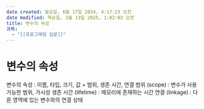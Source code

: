 ```yaml
---
date created: 월요일, 6월 17일 2024, 4:17:23 오전
date modified: 목요일, 3월 13일 2025, 1:02:03 오전
title: 변수의 속성
과목:
  - "[[프로그래밍 입문]]"
---
```


# 변수의 속성

변수의 속성 : 이름, 타입, 크기, 값 + 범위, 생존 시간, 연결
 범위 (scope) : 변수가 사용 가능한 범위, 가시성
 생존 시간 (lifetime) : 메모리에 존재하는 시간
 연결 (linkage) : 다른 영역에 있는 변수와의 연결 상태
